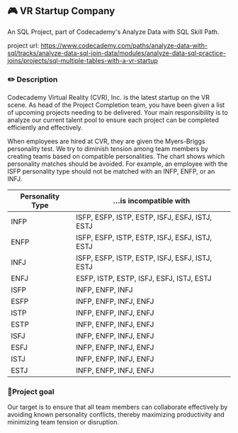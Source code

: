 ## 🎮 VR Startup Company 
An SQL Project, part of Codecademy's Analyze Data with SQL Skill Path.

project url: https://www.codecademy.com/paths/analyze-data-with-sql/tracks/analyze-data-sql-join-data/modules/analyze-data-sql-practice-joins/projects/sql-multiple-tables-with-a-vr-startup

### ✏️ Description 
Codecademy Virtual Reality (CVR), Inc. is the latest startup on the VR scene. As head of the Project Completion team, you have been given a list of upcoming projects needing to be delivered. Your main responsibility is to analyze our current talent pool to ensure each project can be completed efficiently and effectively.

When employees are hired at CVR, they are given the Myers-Briggs personality test. We try to diminish tension among team members by creating teams based on compatible personalities. The chart shows which personality matches should be avoided. For example, an employee with the ISFP personality type should not be matched with an INFP, ENFP, or an INFJ.

| Personality Type | …is incompatible with |
| --- | --- |
| INFP | ISFP, ESFP, ISTP, ESTP, ISFJ, ESFJ, ISTJ, ESTJ |
| ENFP | ISFP, ESFP, ISTP, ESTP, ISFJ, ESFJ, ISTJ, ESTJ |
| INFJ | ISFP, ESFP, ISTP, ESTP, ISFJ, ESFJ, ISTJ, ESTJ |
| ENFJ | ESFP, ISTP, ESTP, ISFJ, ESFJ, ISTJ, ESTJ |
| ISFP | INFP, ENFP, INFJ |
| ESFP | INFP, ENFP, INFJ, ENFJ |
| ISTP | INFP, ENFP, INFJ, ENFJ |
| ESTP | INFP, ENFP, INFJ, ENFJ |
| ISFJ | INFP, ENFP, INFJ, ENFJ |
| ESFJ | INFP, ENFP, INFJ, ENFJ |
| ISTJ | INFP, ENFP, INFJ, ENFJ |
| ESTJ | INFP, ENFP, INFJ, ENFJ |

### 🎯Project goal
Our target is to ensure that all team members can collaborate effectively by avoiding known personality conflicts, thereby maximizing productivity and minimizing team tension or disruption.
